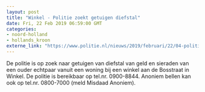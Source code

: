 ```yaml
---
layout: post
title: "Winkel - Politie zoekt getuigen diefstal"
date: Fri, 22 Feb 2019 06:59:00 GMT
categories: 
- noord-holland 
- hollands_kroon 
externe_link: "https://www.politie.nl/nieuws/2019/februari/22/04-politie-zoekt-getuigen-diefstal.html"
---
```


De politie is op zoek naar getuigen van diefstal van geld en sieraden van een ouder echtpaar vanuit een woning bij een winkel aan de Bosstraat in Winkel. De politie is bereikbaar op tel.nr. 0900-8844. Anoniem bellen kan ook op tel.nr. 0800-7000 (meld Misdaad Anoniem).
